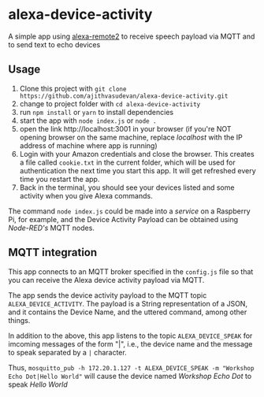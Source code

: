 # alexa-device-activity
A simple app using [alexa-remote2](https://www.npmjs.com/package/alexa-remote2) to receive speech payload via MQTT and to send text to echo devices

## Usage
1. Clone this project with `git clone https://github.com/ajithvasudevan/alexa-device-activity.git`
2. change to project folder with `cd alexa-device-activity`
3. run `npm install`  or `yarn` to install dependencies
4. start the app with `node index.js`  or  `node .`
5. open the link http://localhost:3001 in your browser (if you're NOT opening browser on the same machine, replace *localhost* with the IP address of machine where app is running)
6. Login with your Amazon credentials and close the browser. This creates a file called `cookie.txt` in the current folder, which will be used for authentication the next time you start this app. It will get refreshed every time you restart the app.
7. Back in the terminal, you should see your devices listed and some activity when you give Alexa commands.

The command `node index.js` could be made into a *service* on a Raspberry Pi, for example, and the Device Activity Payload can be obtained using *Node-RED's* MQTT nodes.  


## MQTT integration

This app connects to an MQTT broker specified in the `config.js` file so that you can receive the Alexa device activity payload via MQTT.

The app sends the device activity payload to the MQTT topic `ALEXA_DEVICE_ACTIVITY`. The payload is a String representation of a JSON, and it contains the Device Name, and the uttered command, among other things.


In addition to the above, this app listens to the topic `ALEXA_DEVICE_SPEAK` for imcoming messages of the form "<Echo Device Name>|<Message to Speak>", i.e., the device name and the message to speak separated by a `|` character.

Thus, 
`mosquitto_pub -h 172.20.1.127 -t ALEXA_DEVICE_SPEAK -m "Workshop Echo Dot|Hello World"`  will cause the device named *Workshop Echo Dot* to speak *Hello World*
  
  
